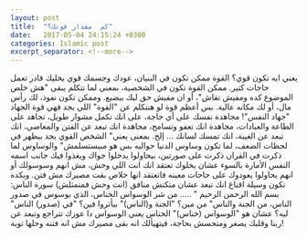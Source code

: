 ```yaml
---
layout: post
title:  "كم  مقدار قوتك؟"
date:   2017-05-04 24:15:24 +0300
categories: Islamic post
excerpt_separator: <!--more-->
---
```

يعني ايه تكون قوي؟
القوة ممكن تكون في البنيان، عودك وجسمك قوي يخليك قادر تعمل حاجات كتير.
ممكن القوة تكون في الشخصية، بمعنى لما تتكلم يبقى "هش خلص الموضوع كده ومفيش نقاش"، أو ان مفيش حق ليك بيضيع.
وممكن تكون نفوذ، لك رأس مال، أو لك مكانه عالية.
بس أعظم قوة لو هنتكلم عن "القوة" اللي بجد فهي <!--more--> قوة الجهاد "جهاد النفس"!
مجاهدة نفسك على أي حاجة، على انك تكمل مشوار طويل، تجاهد على الطاعة والعبادات، مجاهدة انك تعفو وتسامح، مجاهدة انك تبعد عن الفتن والمعاصي، انك تبعد عن الغيبة، انك تمسك لسانك ... إلخ.
بمعنى يعني" الشخص القوي بجد بيظهر في لحظات الضعف، لما تكون وساوس الدنيا حواليه بس هو مبيستسلمش"
والوساوس لما ذكرت في القران ذكرت على صورتين، بيحاولوا يدخلوا جواك ويغذوا فيك جانب اسمه النفس الأمارة بالسوء عشان يخلوك تعتقد انك انت اللي وحش، مش انهم وسوسولك أو انهم يحاولوا يعودوك على حاجات معينه فاتعتقد انها خلاص بقت مصيرك مش فتن. وبكده تكون وسيلة اقناع انك تبعد عشان متكنش منافق (انت وحش فمتمثلش)
 سورة الناس: بسم الله الرحمن الرحيم " ..... من شر الوسواس الخناس، الذي يوسوس في صدور الناس، من الجنة والناس"
من مين؟ "الجنة و(الناس)" 
بيأثروا فين؟ "في (صدور) الناس"
ليه؟ عشان هو "الوسواس (خناس)"
الخناس يعني الوسواس دا عوزك تتراجع وتبعد عن ربنا وقلبك يصغر ومتحسش بحاجة، فيتهيألك انه بقى مصيرك مش انه فتنه وحلها توبة!

